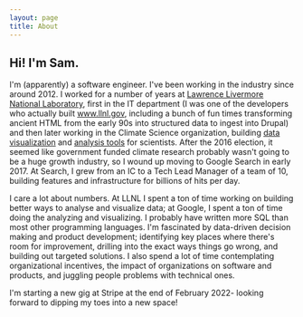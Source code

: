 ```yaml
---
layout: page
title: About
---
```


## Hi! I'm Sam.

I'm (apparently) a software engineer. I've been working in the industry since around 2012. I worked for a number of years at [Lawrence Livermore National Laboratory](https://www.llnl.gov), first in the IT department (I was one of the developers who actually built www.llnl.gov, including a bunch of fun times transforming ancient HTML from the early 90s into structured data to ingest into Drupal) and then later working in the Climate Science organization, building [data visualization](https://www.github.com/cdat/vcs) and [analysis tools](https://www.github.com/cdat/cdms) for scientists. After the 2016 election, it seemed like government funded climate research probably wasn't going to be a huge growth industry, so I wound up moving to Google Search in early 2017. At Search, I grew from an IC to a Tech Lead Manager of a team of 10, building features and infrastructure for billions of hits per day.

I care a lot about numbers. At LLNL I spent a ton of time working on building better ways to analyse and visualize data; at Google, I spent a ton of time doing the analyzing and visualizing. I probably have written more SQL than most other programming languages. I'm fascinated by data-driven decision making and product development; identifying key places where there's room for improvement, drilling into the exact ways things go wrong, and building out targeted solutions. I also spend a lot of time contemplating organizational incentives, the impact of organizations on software and products, and juggling people problems with technical ones. 

I'm starting a new gig at Stripe at the end of February 2022- looking forward to dipping my toes into a new space!
